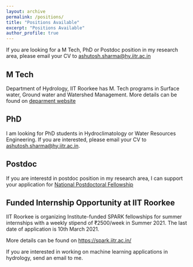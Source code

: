 ```yaml
---
layout: archive
permalink: /positions/
title: "Positions Available"
excerpt: "Positions Available"
author_profile: true
---
```


If you are looking for a M Tech, PhD or Postdoc position in my research area, please email your CV to ashutosh.sharma@hy.iitr.ac.in

## M Tech
Department of Hydrology, IIT Roorkee has M. Tech programs in Surface water, Ground water and Watershed Management. More details can be found on [deparment website](https://www.iitr.ac.in/departments/HY/pages/Academics+Online_Admission+Online_Admission.html)

## PhD 
I am looking for PhD students in Hydroclimatology or Water Resources Engineering. If you are interested, please email your CV to ashutosh.sharma@hy.iitr.ac.in.

## Postdoc
If you are interestd in postdoc position in my research area, I can support your application for [National Postdoctoral Fellowship](http://www.serb.gov.in/npdf.php)

## Funded Internship Opportunity at IIT Roorkee
IIT Roorkee is organizing Institute-funded SPARK fellowships for summer internships with a weekly stipend of ₹2500/week in Summer 2021. The last date of application is 10th March 2021.

More details can be found on https://spark.iitr.ac.in/

If you are interested in working on machine learning applications in hydrology, send an email to me.

